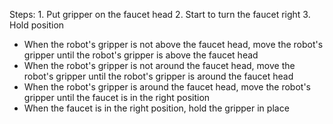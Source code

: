 

Steps:  1. Put gripper on the faucet head  2. Start to turn the faucet right  3. Hold position
- When the robot's gripper is not above the faucet head, move the robot's gripper until the robot's gripper is above the faucet head
- When the robot's gripper is not around the faucet head, move the robot's gripper until the robot's gripper is around the faucet head
- When the robot's gripper is around the faucet head, move the robot's gripper until the faucet is in the right position
- When the faucet is in the right position, hold the gripper in place